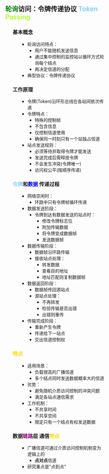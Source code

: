 <div style="float: left; width: 64%; padding: 1%;">

## <span style="color: green;">轮询</span>访问：令牌传递协议 <span style="color: LightSkyBlue;">Token</span>  <span style="color: GreenYellow;">Passing</span> 

<ul>

### 基本概念

<ul>

- 轮询访问特点：
  - 用户不能随机发送信息
  - 通过集中控制的监控站以循环方式轮询每个结点
  - 再决定信道的分配
- 典型协议：令牌传递协议

</ul>

### 工作原理

<ul>

- 令牌(Token)沿环形总线在各站间依次传递
- 令牌特点：
  - 特殊的控制帧
  - 不包含信息
  - 仅控制信道使用
  - 确保同一时刻只有一个站独占信道
- 站点发送规则：
  - 必须等待并取得令牌才能发送
  - 发送完成后需释放令牌
  - 不会发生冲突(令牌唯一)
  - 访问权公平(按顺序传递)

</ul>

### <span style="color: LightSkyBlue;">令牌</span>和<span style="color: blue;">数据</span> 传递过程

<ul>

- 网络空闲时：
  - 环路中只有令牌帧循环传递
- 数据发送阶段：
  - 令牌到达有数据发送的站点时：
    - 修改令牌标志位
    - 附加传输数据
    - 将令牌变成数据帧
    - 发送数据帧
- 数据传输阶段：
  - 数据帧沿环路传输
  - 接收站点处理：
    - 转发数据
    - 查看目的地址
    - 地址匹配则复制数据帧
- 数据返回阶段：
  - 数据帧传回源站点
  - 源站点处理：
    - 不再转发
    - 检验传输是否出错
    - 出错则重传
- 传输完成阶段：
  - 重新产生令牌
  - 传递给下一站点
  - 交出信道控制权

</ul>

###  <span style="color: Gold;">特点</span>

<ul>

- 适用场景：
  - 负载很高的广播信道
  - 多个结点同时发送数据概率大的信道
- 优势：
  - 避免随机介质访问控制的冲突问题
  - 满足各站点通信需求
- 工作机制：
  - 不共享时间
  - 不共享空间
  - 限定只有一个结点有权发送数据

</ul>

### 数据<span style="color: purple;">链路</span>层 通信<span style="color: Gold;">特点</span>

<ul>

- 广播信道可通过介质访问控制机制变为逻辑上的
  - **点对点**信道
- 研究重点是"点到点"

</ul>
</ul>
</ul>

</div>
<div style="float: right; width: 26%; padding: 1%;">

</div>
<div style="clear: both;"></div>
